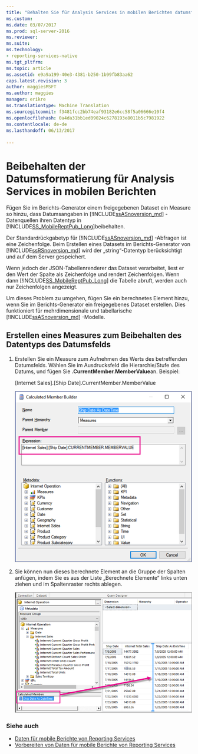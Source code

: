 ```yaml
---
title: "Behalten Sie für Analysis Services in mobilen Berichten datumsformatierung | Reporting Services | Microsoft Docs"
ms.custom: 
ms.date: 03/07/2017
ms.prod: sql-server-2016
ms.reviewer: 
ms.suite: 
ms.technology:
- reporting-services-native
ms.tgt_pltfrm: 
ms.topic: article
ms.assetid: e9a9a199-40e3-4381-b250-1b99fb83aa62
caps.latest.revision: 3
author: maggiesMSFT
ms.author: maggies
manager: erikre
ms.translationtype: Machine Translation
ms.sourcegitcommit: f3481fcc2bb74eaf93182e6cc58f5a06666e10f4
ms.openlocfilehash: 0a4da31bb1ed09024c6278193e8011b5c7981922
ms.contentlocale: de-de
ms.lasthandoff: 06/13/2017

---
```

# <a name="retain-date-formatting-for-analysis-services-in-mobile-reports"></a>Beibehalten der Datumsformatierung für Analysis Services in mobilen Berichten
Fügen Sie im Berichts-Generator einem freigegebenen Dataset ein Measure so hinzu, dass Datumsangaben in [!INCLUDE[ssASnoversion_md](../../includes/ssasnoversion-md.md)] -Datenquellen ihren Datentyp in [!INCLUDE[SS_MobileReptPub_Long](../../includes/ss-mobilereptpub-short.md)]beibehalten.

Der Standardrückgabetyp für [!INCLUDE[ssASnoversion_md](../../includes/ssasnoversion-md.md)] -Abfragen ist eine Zeichenfolge.  Beim Erstellen eines Datasets im Berichts-Generator von [!INCLUDE[ssRSnoversion_md](../../includes/ssrsnoversion-md.md)] wird der „string“-Datentyp berücksichtigt und auf dem Server gespeichert. 

Wenn jedoch der JSON-Tabellenrenderer das Dataset verarbeitet, liest er den Wert der Spalte als Zeichenfolge und rendert Zeichenfolgen.  Wenn dann [!INCLUDE[SS_MobileReptPub_Long](../../includes/ss-mobilereptpub-long.md)] die Tabelle abruft, werden auch nur Zeichenfolgen angezeigt.

Um dieses Problem zu umgehen, fügen Sie ein berechnetes Element hinzu, wenn Sie im Berichts-Generator ein freigegebenes Dataset erstellen. Dies funktioniert für mehrdimensionale und tabellarische [!INCLUDE[ssASnoversion_md](../../includes/ssasnoversion-md.md)] -Modelle.

## <a name="create-a-measure-to-retain-a-date-field-data-type"></a>Erstellen eines Measures zum Beibehalten des Datentyps des Datumsfelds

1. Erstellen Sie ein Measure zum Aufnehmen des Werts des betreffenden Datumsfelds. Wählen Sie im Ausdrucksfeld die Hierarchie/Stufe des Datums, und fügen Sie **.CurrentMember.MemberValue**an. Beispiel:
 
   [Internet Sales].[Ship Date].CurrentMember.MemberValue
   
   ![ssas-calculated-member-report-builder](../../reporting-services/mobile-reports/media/ssas-calculated-member-report-builder.png)
   
2. Sie können nun dieses berechnete Element an die Gruppe der Spalten anfügen, indem Sie es aus der Liste „Berechnete Elemente“ links unten ziehen und im Spaltenraster rechts ablegen.  

   ![ssas-query-designer-calculated-member-report-builder](../../reporting-services/mobile-reports/media/ssas-query-designer-calculated-member-report-builder.png) 
   
### <a name="see-also"></a>Siehe auch

-  [Daten für mobile Berichte von Reporting Services](../../reporting-services/mobile-reports/data-for-reporting-services-mobile-reports.md)
-  [Vorbereiten von Daten für mobile Berichte von Reporting Services](../../reporting-services/mobile-reports/prepare-data-for-reporting-services-mobile-reports.md)
